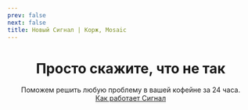 ```yaml
---
prev: false
next: false
title: Новый Сигнал | Корж, Mosaic
---
```

<div align="center">

# Просто скажите, что не так
Поможем решить любую проблему в вашей кофейне за 24 часа. <br>
[Как работает Сигнал](/signals)

</div>

<FeedbackAlchemy />
